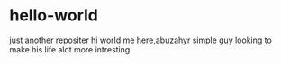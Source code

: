 # hello-world
just another repositer
 hi world
 me here,abuzahyr simple guy looking to make his life alot more intresting

